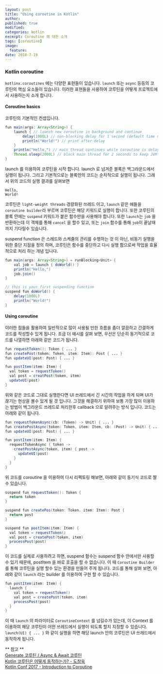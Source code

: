 ```yaml
---
layout: post
title: "Using coroutine in Kotlin"
author:
published: true
modified:
categories: kotlin
excerpt: Coroutine 에 대한 소개
tags: [coroutine]
image:
  feature:
date: 2018-7-19
---
```


### Kotlin coroutine
`kotlinx.coroutines` 에는 다양한 표현들이 있습니다. `launch` 또는 `async` 등등의 코루틴의 핵심 요소들이 있습니다. 이러한 표현들을 사용하여 코루틴을 어떻게 프로젝트에서 사용하는지 소개 합니다.

#### Coroutine basics
코루틴의 기본적인 컨셉입니다.

``` java
fun main(args: Array<String>) {
    launch { // launch new coroutine in background and continue
        delay(1000L) // non-blocking delay for 1 second (default time unit is ms)
        println("World!") // print after delay
    }
    println("Hello,") // main thread continues while coroutine is delayed
    Thread.sleep(2000L) // block main thread for 2 seconds to keep JVM alive
}
```
launch 를 이용하여 코루틴을 시작 합니다. launch 로 넘겨준 블록은 백그라운드에서 실행이 됩니다. 그리고 기본적으로는 블록안의 코드는 순차적으로 실행이 됩니다. 그래서 위의 코드의 실행 결과를 살펴보면 
```
Hello,
World!
```

코루틴은 `light-weight threads` 경량화된 쓰레드 이고, `launch` 같은 애들을 `coroutine builder`라 부르며 코루틴은 해당 키워드로 실행이 합니다. 또한 코루틴의 블록 안에는 `suspend` 키워드가 붙은 함수만을 사용해야 합니다. 또한 `launch`는 `job` 을 반환하는데 이 객체를 통해 `cancel` 을 할수 있고, 또는 `join` 함수를 통해 `job`이 끝날때 까지 기다릴수 있습니다. 

suspend function 은 스레드와 스케쥴의 관리를 수행하는 것 이 아닌, 비동기 실행을 위한 중단 지점을 정의 하며, 코루틴은 함수를 중단하고 다시 실행 함으로써 작업을 효율적으로 처리 하는 개념 입니다. 

``` java
fun main(args: Array<String>) = runBlocking<Unit> {
    val job = launch { doWorld() }
    println("Hello,")
    job.join()
}

// this is your first suspending function
suspend fun doWorld() {
    delay(1000L)
    println("World!")
}
```

#### Using coroutine
이러한 점들을 활용하여 일반적으로 많이 사용될 만한 흐름을 좀더 깔끔하고 간결하게 코드를 작성할수 있게 됩니다. 조금 더 예시를 살펴 보면, 우선은 단순히 동기적으로 코드를 나열하면 아래와 같은 코드가 됩니다. 

``` java
fun requestToken(): Token { ... }
fun createPost(token: Token, item: Item): Post { ... }
fun updateUI(post: Post) { ... }

fun postItem(item: Item) {
  val token = requestToken()
  val post = creatPost(token, item)
  updateUI(post)
}
```

위와 같은 코드로 그대로 실행한다면 UI 쓰레드에서 긴 시간의 작업을 하게 되며 UI가 끊기는 현상을 볼수 있게 될 것 입니다. 그것을 해결하기 위하여 보통 가장 많이 이용하는 방법이 백그라운드 쓰레드로 처리한후 callback 으로 알려주는 방식 입니다. 코드는 아래와 같이 됩니다.

``` java
fun requestTokenAsync(cb: (Token) -> Unit) { ... }
fun createPostAsync(token: Token, item: Item, cb: (Post) -> Unit) { ... }
fun updateUI(post: Post) { ... }

fun postItem(item: Item) {
  requestTokenAsync { token ->
    creatPostAsync(token, item) { post ->
      updateUI(post)
    }
  }
}
```

위 코드를 coroutine 을 이용하여 다시 리펙토링 해보면, 아래와 같이 동기식 코드로 짤 수 있습니다.

```java
suspend fun requestToken(): Token {
  return token
}

suspend fun createPos(token: Token, item: Item): Post {
  return post
}

suspend fun postItem(item: Item) {
  val token = requestToken()
  val post = createPost(token, item)
  processPost(post)
}
```

이 코드를 실제로 사용하려고 하면, suspend 함수는 suspend 함수 안에서만 사용할 수 있기 때문에, postItem 을 바로 호출을 할 수 없습니다. 이 때 `Coroutine Builder` 를 통해 코루틴을 실행 할수 있는 환경을 만들어 주게 됩니다. 코드를 통해 살펴 보면, 아래와 같이 `launch` 라는 builder 를 이용하여 구현 할 수 있습니다.

``` java
fun postItem(item: Item) {
  launch {
    val token = requestToken()
    val post = createPost(token, item)
    processPost(post)
  }
}
```

이 때 `launch` 의 파라미터로 `CoroutineContext` 를 넘길수가 있는데, 이 Context 를 이용하여 해당 코루틴이 어떤 쓰레드에서 실행이 되도록 할지 지정할 수 있습니다. `launch(UI) { ... }` 와 같이 실행을 하면 해당 launch 안의 코루틴은 UI 쓰레드에서 동작하게 됩니다.


** 참고 ** <br>
[Generate 코루틴 / Async & Await 코루틴](https://medium.com/@jooyunghan/%EC%BD%94%EB%A3%A8%ED%8B%B4-%EC%86%8C%EA%B0%9C-504cecc89407)<br>
[Kotlin 코루틴은 어떻게 동작하는가? - 도창욱](https://www.youtube.com/watch?v=usaD7HyN598)<br>
[Kotlin Conf 2017 - Introduction to Coroutine](https://www.youtube.com/watch?list=PLQ176FUIyIUY6UK1cgVsbdPYA3X5WLam5&v=_hfBv0a09Jc)<br>
